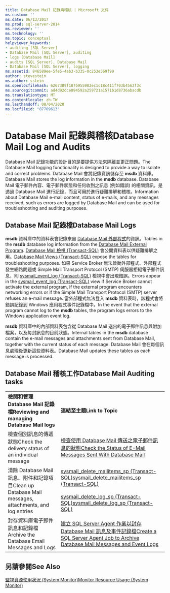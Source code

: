 ```yaml
---
title: Database Mail 記錄與稽核 | Microsoft 文件
ms.custom: ''
ms.date: 06/13/2017
ms.prod: sql-server-2014
ms.reviewer: ''
ms.technology: ''
ms.topic: conceptual
helpviewer_keywords:
- auditing [SQL Server]
- Database Mail [SQL Server], auditing
- logs [Database Mail]
- audits [SQL Server], Database Mail
- Database Mail [SQL Server], logging
ms.assetid: 846589ee-5fe5-4ab3-b335-0c253e569f99
author: stevestein
ms.author: sstein
ms.openlocfilehash: 6267389f187b955982ec1c18c411f703b4562f3c
ms.sourcegitcommit: ad4d92dce894592a259721a1571b1d8736abacdb
ms.translationtype: MT
ms.contentlocale: zh-TW
ms.lasthandoff: 08/04/2020
ms.locfileid: "87709613"
---
```

# <a name="database-mail-log-and-audits"></a><span data-ttu-id="34875-102">Database Mail 記錄與稽核</span><span class="sxs-lookup"><span data-stu-id="34875-102">Database Mail Log and Audits</span></span>
  <span data-ttu-id="34875-103">Database Mail 記錄功能的設計目的是要提供方法來隔離並更正問題。</span><span class="sxs-lookup"><span data-stu-id="34875-103">The Database Mail logging functionality is designed to provide a way to isolate and correct problems.</span></span> <span data-ttu-id="34875-104">Database Mail 會將記錄資訊儲存至 **msdb** 資料庫。</span><span class="sxs-lookup"><span data-stu-id="34875-104">Database Mail stores the log information in the **msdb** database.</span></span> <span data-ttu-id="34875-105">Database Mail 電子郵件內容、電子郵件狀態和任何收到之訊息 (例如錯誤) 的相關資訊，是透過 Database Mail 進行記錄，而且可用於進行疑難排解和稽核。</span><span class="sxs-lookup"><span data-stu-id="34875-105">Information about Database Mail e-mail content, status of e-mails, and any messages received, such as errors  are logged by Database Mail and can be used for troubleshooting and auditing purposes.</span></span>  
  
## <a name="database-mail-logs"></a><span data-ttu-id="34875-106">Database Mail 記錄檔</span><span class="sxs-lookup"><span data-stu-id="34875-106">Database Mail Logs</span></span>  
 <span data-ttu-id="34875-107">**msdb** 資料庫中的資料表會記錄來自 [Database Mail 外部程式](database-mail-external-program.md)的資訊。</span><span class="sxs-lookup"><span data-stu-id="34875-107">Tables in the **msdb** database log information from the [Database Mail External Program](database-mail-external-program.md).</span></span> <span data-ttu-id="34875-108">[Database Mail 檢視 &#40;Transact-SQL&#41;](/sql/relational-databases/system-catalog-views/database-mail-views-transact-sql) 會公開資料表以供疑難排解之用。</span><span class="sxs-lookup"><span data-stu-id="34875-108">[Database Mail Views &#40;Transact-SQL&#41;](/sql/relational-databases/system-catalog-views/database-mail-views-transact-sql) expose the tables for troubleshooting purposes.</span></span> <span data-ttu-id="34875-109">如果 Service Broker 無法啟動外部程式、外部程式發生網路問題或 Simple Mail Transport Protocol (SMTP) 伺服器拒絕電子郵件訊息，則 [sysmail_event_log &#40;Transact-SQL&#41;](/sql/relational-databases/system-catalog-views/sysmail-event-log-transact-sql) 檢視中會出現錯誤。</span><span class="sxs-lookup"><span data-stu-id="34875-109">Errors appear in the [sysmail_event_log &#40;Transact-SQL&#41;](/sql/relational-databases/system-catalog-views/sysmail-event-log-transact-sql) view if Service Broker cannot activate the external program, if the external program encounters networking errors or if the Simple Mail Transport Protocol (SMTP) server refuses an e-mail message.</span></span> <span data-ttu-id="34875-110">當外部程式無法登入 **msdb** 資料表時，該程式會將錯誤記錄到 Windows 應用程式事件記錄檔中。</span><span class="sxs-lookup"><span data-stu-id="34875-110">In the event that the external program cannot log to the **msdb** tables, the program logs errors to the Windows application event log.</span></span>  
  
 <span data-ttu-id="34875-111">**msdb** 資料庫中的內部資料表包含從 Database Mail 送出的電子郵件訊息與附加檔案，以及每封訊息的目前狀態。</span><span class="sxs-lookup"><span data-stu-id="34875-111">Internal tables in the **msdb** database contain the e-mail messages and attachments sent from Database Mail, together with the current status of each message.</span></span> <span data-ttu-id="34875-112">Database Mail 會在每個訊息處理後更新這些資料表。</span><span class="sxs-lookup"><span data-stu-id="34875-112">Database Mail updates these tables as each message is processed.</span></span>  
  
## <a name="database-mail-auditing-tasks"></a><span data-ttu-id="34875-113">Database Mail 稽核工作</span><span class="sxs-lookup"><span data-stu-id="34875-113">Database Mail Auditing tasks</span></span>  
  
|||  
|-|-|  
|<span data-ttu-id="34875-114">**檢閱和管理 Database Mail 記錄檔**</span><span class="sxs-lookup"><span data-stu-id="34875-114">**Reviewing and managing Database Mail logs**</span></span>|<span data-ttu-id="34875-115">**連結至主題**</span><span class="sxs-lookup"><span data-stu-id="34875-115">**Link to Topic**</span></span>|  
|<span data-ttu-id="34875-116">檢查個別訊息的傳遞狀態</span><span class="sxs-lookup"><span data-stu-id="34875-116">Check the delivery status of an individual message</span></span>|[<span data-ttu-id="34875-117">檢查使用 Database Mail 傳送之電子郵件訊息的狀態</span><span class="sxs-lookup"><span data-stu-id="34875-117">Check the Status of E-Mail Messages Sent With Database Mail</span></span>](check-the-status-of-e-mail-messages-sent-with-database-mail.md)|  
|<span data-ttu-id="34875-118">清除 Database Mail 訊息、附件和記錄項目</span><span class="sxs-lookup"><span data-stu-id="34875-118">Clean up Database Mail messages, attachments, and log entries</span></span>|[<span data-ttu-id="34875-119">sysmail_delete_mailitems_sp &#40;Transact-SQL&#41;</span><span class="sxs-lookup"><span data-stu-id="34875-119">sysmail_delete_mailitems_sp &#40;Transact-SQL&#41;</span></span>](/sql/relational-databases/system-stored-procedures/sysmail-delete-mailitems-sp-transact-sql)<br /><br /> [<span data-ttu-id="34875-120">sysmail_delete_log_sp &#40;Transact-SQL&#41;</span><span class="sxs-lookup"><span data-stu-id="34875-120">sysmail_delete_log_sp &#40;Transact-SQL&#41;</span></span>](/sql/relational-databases/system-stored-procedures/sysmail-delete-log-sp-transact-sql)|  
|<span data-ttu-id="34875-121">封存資料庫電子郵件訊息和記錄檔</span><span class="sxs-lookup"><span data-stu-id="34875-121">Archive the Database Email Messages and Logs</span></span>|[<span data-ttu-id="34875-122">建立 SQL Server Agent 作業以封存 Database Mail 訊息及事件記錄檔</span><span class="sxs-lookup"><span data-stu-id="34875-122">Create a SQL Server Agent Job to Archive Database Mail Messages and Event Logs</span></span>](create-a-sql-server-agent-job-to-archive-database-mail-messages-and-event-logs.md)|  
  
## <a name="see-also"></a><span data-ttu-id="34875-123">另請參閱</span><span class="sxs-lookup"><span data-stu-id="34875-123">See Also</span></span>  
 [<span data-ttu-id="34875-124">監視資源使用狀況 &#40;System Monitor&#41;</span><span class="sxs-lookup"><span data-stu-id="34875-124">Monitor Resource Usage &#40;System Monitor&#41;</span></span>](../performance-monitor/monitor-resource-usage-system-monitor.md)  
  
  
